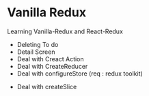 # Vanilla Redux

Learning Vanilla-Redux and React-Redux

 - Deleting To do
 - Detail Screen
 - Deal with Creact Action
 - Deal with CreateReducer
 - Deal with configureStore (req : redux toolkit)

* Deal with createSlice